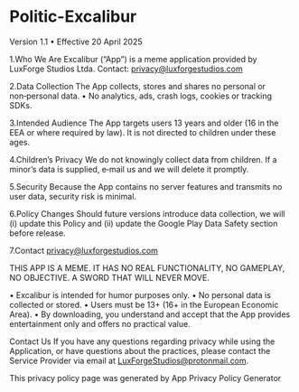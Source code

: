 # Politic-Excalibur
Version 1.1 • Effective 20 April 2025

1.Who We Are
Excalibur (“App”) is a meme application provided by LuxForge Studios Ltda.
Contact: privacy@luxforgestudios.com

2.Data Collection
The App collects, stores and shares no personal or non‑personal data.
• No analytics, ads, crash logs, cookies or tracking SDKs.

3.Intended Audience
The App targets users 13 years and older (16 in the EEA or where required by law). It is not directed to children under these ages.

4.Children’s Privacy
We do not knowingly collect data from children. If a minor’s data is supplied, e‑mail us and we will delete it promptly.

5.Security
Because the App contains no server features and transmits no user data, security risk is minimal.

6.Policy Changes
Should future versions introduce data collection, we will (i) update this Policy and (ii) update the Google Play Data Safety section before release.

7.Contact
privacy@luxforgestudios.com

THIS APP IS A MEME. IT HAS NO REAL FUNCTIONALITY, NO GAMEPLAY, NO OBJECTIVE.
A SWORD THAT WILL NEVER MOVE.

• Excalibur is intended for humor purposes only.
• No personal data is collected or stored.
• Users must be 13+ (16+ in the European Economic Area).
• By downloading, you understand and accept that the App provides entertainment only and offers no practical value.

Contact Us
If you have any questions regarding privacy while using the Application, or have questions about the practices, please contact the Service Provider via email at LuxForgeStudios@protonmail.com.

This privacy policy page was generated by App Privacy Policy Generator
